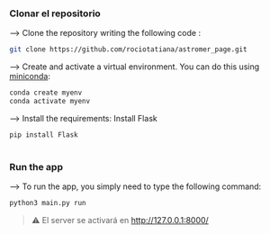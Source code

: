 ### Clonar el repositorio

--> Clone the repository writing the following code :
```bash
git clone https://github.com/rociotatiana/astromer_page.git

```

--> Create and activate a virtual environment. You can do this using [miniconda](https://docs.anaconda.com/free/miniconda/index.html):
```bash
conda create myenv
conda activate myenv
```


--> Install the requirements:
Install Flask
```bash
pip install Flask
```

#

### Run the app

--> To run the app, you simply need to type the following command:
```bash
python3 main.py run

```

> ⚠ El server se activará en http://127.0.0.1:8000/

